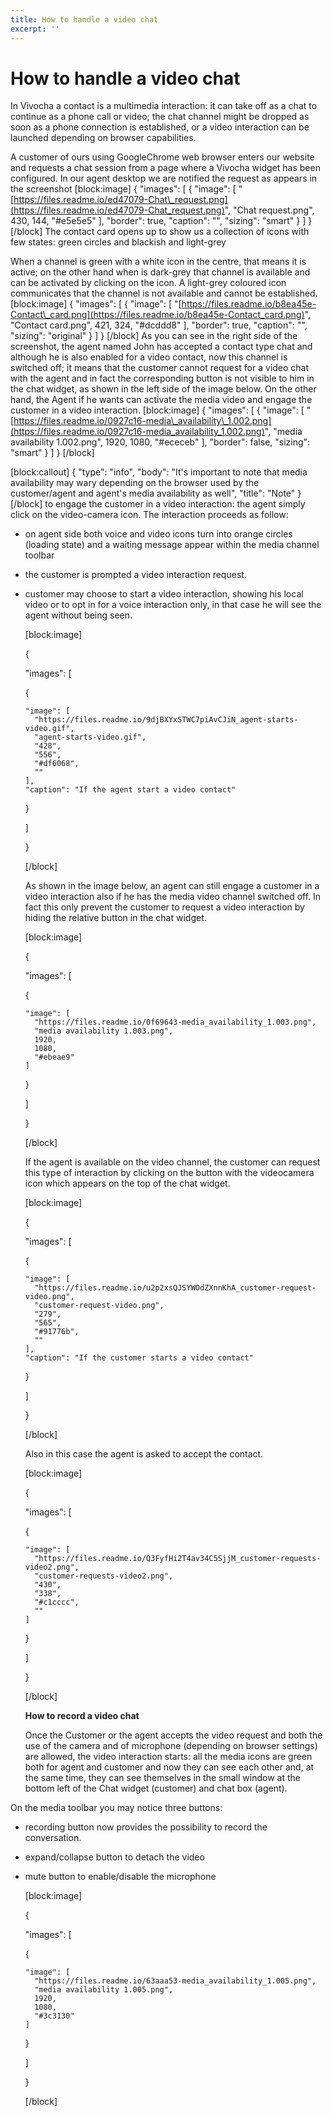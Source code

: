 ```yaml
---
title: How to handle a video chat
excerpt: ''
---
```


# How to handle a video chat

In Vivocha a contact is a multimedia interaction: it can take off as a chat to continue as a phone call or video; the chat channel might be dropped as soon as a phone connection is established, or a video interaction can be launched depending on browser capabilities.

A customer of ours using GoogleChrome web browser enters our website and requests a chat session from a page where a Vivocha widget has been configured. In our agent desktop we are notified the request as appears in the screenshot \[block:image\] { "images": \[ { "image": \[ "[https://files.readme.io/ed47079-Chat\_request.png](https://files.readme.io/ed47079-Chat_request.png)", "Chat request.png", 430, 144, "\#e5e5e5" \], "border": true, "caption": "", "sizing": "smart" } \] } \[/block\] The contact card opens up to show us a collection of icons with few states: green circles and blackish and light-grey

When a channel is green with a white icon in the centre, that means it is active; on the other hand when is dark-grey that channel is available and can be activated by clicking on the icon. A light-grey coloured icon communicates that the channel is not available and cannot be established. \[block:image\] { "images": \[ { "image": \[ "[https://files.readme.io/b8ea45e-Contact\_card.png](https://files.readme.io/b8ea45e-Contact_card.png)", "Contact card.png", 421, 324, "\#dcddd8" \], "border": true, "caption": "", "sizing": "original" } \] } \[/block\] As you can see in the right side of the screenshot, the agent named John has accepted a contact type chat and although he is also enabled for a video contact, now this channel is switched off; it means that the customer cannot request for a video chat with the agent and in fact the corresponding button is not visible to him in the chat widget, as shown in the left side of the image below. On the other hand, the Agent if he wants can activate the media video and engage the customer in a video interaction. \[block:image\] { "images": \[ { "image": \[ "[https://files.readme.io/0927c16-media\_availability\_1.002.png](https://files.readme.io/0927c16-media_availability_1.002.png)", "media availability 1.002.png", 1920, 1080, "\#ececeb" \], "border": false, "sizing": "smart" } \] } \[/block\]

\[block:callout\] { "type": "info", "body": "It's important to note that media availability may wary depending on the browser used by the customer/agent and agent's media availability as well", "title": "Note" } \[/block\] to engage the customer in a video interaction: the agent simply click on the video-camera icon. The interaction proceeds as follow:

* on agent side both voice and video icons turn into orange circles \(loading state\) and a waiting message appear within the media channel toolbar
* the customer is prompted a video interaction request.
* customer may choose to start a video interaction, showing his local video or to opt in for a voice interaction only, in that case he will see the agent without being seen.

  \[block:image\]

  {

  "images": \[

    {

  ```text
  "image": [
    "https://files.readme.io/9djBXYxSTWC7piAvCJiN_agent-starts-video.gif",
    "agent-starts-video.gif",
    "428",
    "556",
    "#df6068",
    ""
  ],
  "caption": "If the agent start a video contact"
  ```

    }

  \]

  }

  \[/block\]

  As shown in the image below, an agent can still engage a customer in a video interaction also if he has the media video channel switched off. In fact this only prevent the customer to request a video interaction by hiding the relative button in the chat widget.

  \[block:image\]

  {

  "images": \[

    {

  ```text
  "image": [
    "https://files.readme.io/0f69643-media_availability_1.003.png",
    "media availability 1.003.png",
    1920,
    1080,
    "#ebeae9"
  ]
  ```

    }

  \]

  }

  \[/block\]

  If the agent is available on the video channel, the customer can request this type of interaction by clicking on the button with the videocamera icon which appears on the top of the chat widget. 

  \[block:image\]

  {

  "images": \[

    {

  ```text
  "image": [
    "https://files.readme.io/u2p2xsQJSYWOdZXnnKhA_customer-request-video.png",
    "customer-request-video.png",
    "279",
    "565",
    "#91776b",
    ""
  ],
  "caption": "If the customer starts a video contact"
  ```

    }

  \]

  }

  \[/block\]

  Also in this case the agent is asked to accept the contact.

  \[block:image\]

  {

  "images": \[

    {

  ```text
  "image": [
    "https://files.readme.io/Q3FyfHi2T4av34C5SjjM_customer-requests-video2.png",
    "customer-requests-video2.png",
    "430",
    "338",
    "#c1cccc",
    ""
  ]
  ```

    }

  \]

  }

  \[/block\]

  **How to record a video chat**

  Once the Customer or the agent accepts the video request and both the use of the camera and of microphone \(depending on browser settings\) are allowed, the video interaction starts: all the media icons are green both for agent and customer and now they can see each other and, at the same time, they can see themselves in the small window at the bottom left of the Chat widget \(customer\) and chat box \(agent\).

On the media toolbar you may notice three buttons:

* recording button now provides the possibility to record the conversation.
* expand/collapse button to detach the video
* mute button to enable/disable the microphone 

  \[block:image\]

  {

  "images": \[

    {

  ```text
  "image": [
    "https://files.readme.io/63aaa53-media_availability_1.005.png",
    "media availability 1.005.png",
    1920,
    1080,
    "#3c3130"
  ]
  ```

    }

  \]

  }

  \[/block\]


